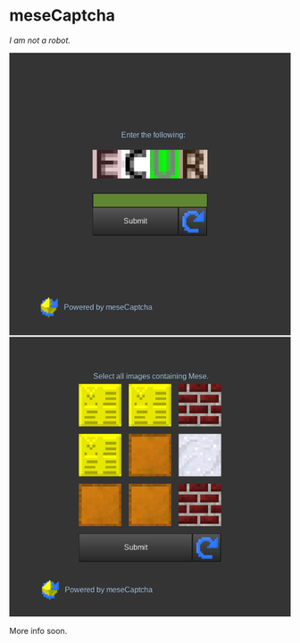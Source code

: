 # meseCaptcha
_I am not a robot._

![thumbnail_repeat](thumbnail_repeat.png)
![thumbnail_identify](thumbnail_identify.png)

More info soon.
